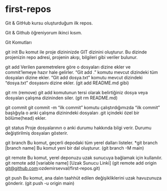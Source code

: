 # first-repos

Git & GitHub kursu oluşturduğum ilk repos.

Git & Github öğreniyorum ikinci kısım.

Git Komutları

git init
Bu komut ile proje dizininizde GIT dizinini oluşturur. Bu dizinde projenizin repo adresi, projenin akışı, bilgileri gibi veriler bulunur.

git add
Verilen paremetrelere göre o dosyaları dizine ekler ve commit’lemeye hazır hale gelirler. “Git add .” komutu mevcut dizindeki tüm dosyaları dizine ekler. “Git add dosya.txt” komutu mevcut dizindeki “dosya.txt” dosyasını dizine ekler. 
(git add README.md gibi)

git rm (remove)
git add komutunun tersi olarak belirtiğiniz dosya veya dosyaları çalışma dizininden siler. 
(git rm README.md)

git commit
git commit -m “ilk commit” komutu çalıştırdığımızda “ilk commit” başlığıyla o anki çalışma dizinindeki dosyaları .git içindeki özel bir bölüme(head) ekler.

git status
Proje dosyalarının o anki durumu hakkında bilgi verir. Durumu değiştirilmiş dosyaları gösterir.

git branch
Bu komut, geçerli depodaki tüm yerel dalları listeler. 
 *git branch [branch name]
  Bu komut  yeni bir dal oluşturur. (git branch -M main)

git remote
Bu komut, yerel deponuzu uzak sunucuya bağlamak için kullanılır.
git remote add [variable name] [Uzak Sunucu Linki] 
(git remote add origin git@github.com:ozdemirsevval/first-repos.git)

git push
Bu komut, ana dalın taahhüt edilen değişikliklerini uzak havuzunuza gönderir.
(git push -u origin main)